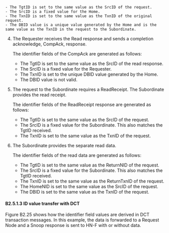    - The TgtID is set to the same value as the SrcID of the request.
    - The SrcID is a fixed value for the Home.
    - The TxnID is set to the same value as the TxnID of the original request.
    - The DBID value is a unique value generated by the Home and is the same value as the TxnID in the request to the Subordinate.

4. The Requester receives the Read response and sends a completion acknowledge, CompAck, response.

    The identifier fields of the CompAck are generated as follows:

    - The TgtID is set to the same value as the SrcID of the read response.
    - The SrcID is a fixed value for the Requester.
    - The TxnID is set to the unique DBID value generated by the Home.
    - The DBID value is not valid.

5. The request to the Subordinate requires a ReadReceipt. The Subordinate provides the read receipt.

    The identifier fields of the ReadReceipt response are generated as follows:

    - The TgtID is set to the same value as the SrcID of the request.
    - The SrcID is a fixed value for the Subordinate. This also matches the TgtID received.
    - The TxnID is set to the same value as the TxnID of the request.

6. The Subordinate provides the separate read data.

    The identifier fields of the read data are generated as follows:

    - The TgtID is set to the same value as the ReturnNID of the request.
    - The SrcID is a fixed value for the Subordinate. This also matches the TgtID received.
    - The TxnID is set to the same value as the ReturnTxnID of the request.
    - The HomeNID is set to the same value as the SrcID of the request.
    - The DBID is set to the same value as the TxnID of the request.

#### B2.5.1.3 ID value transfer with DCT

Figure B2.25 shows how the identifier field values are derived in DCT transaction messages. In this example, the data is forwarded to a Request Node and a Snoop response is sent to HN-F with or without data.